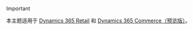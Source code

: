 > [!IMPORTANT]
> 本主题适用于 [Dynamics 365 Retail](../index.md) 和 [Dynamics 365 Commerce（预览版）](../../commerce/index.md)。
